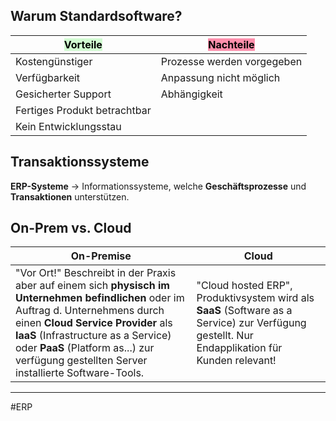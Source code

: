 
## Warum Standardsoftware?

<mark style="background: #BBFABBA6;">Vorteile</mark> | <mark style="background: #FF5582A6;">Nachteile</mark> 
-------|-----
Kostengünstiger | Prozesse werden vorgegeben
Verfügbarkeit | Anpassung nicht möglich
Gesicherter Support | Abhängigkeit
Fertiges Produkt betrachtbar |
Kein Entwicklungsstau |

## Transaktionssysteme
**ERP-Systeme** -> Informationssysteme, welche **Geschäftsprozesse** und **Transaktionen** unterstützen.

## On-Prem vs. Cloud
| On-Premise                                                                                                                                                                                                                                                                                                     | Cloud                                                                                                                                         |
| -------------------------------------------------------------------------------------------------------------------------------------------------------------------------------------------------------------------------------------------------------------------------------------------------------------- | --------------------------------------------------------------------------------------------------------------------------------------------- |
| "Vor Ort!" Beschreibt in der Praxis aber auf einem sich **physisch im Unternehmen befindlichen** oder im Auftrag d. Unternehmens durch einen **Cloud Service Provider** als **IaaS** (Infrastructure as a Service) oder **PaaS** (Platform as...) zur verfügung gestellten Server installierte Software-Tools. | "Cloud hosted ERP", Produktivsystem wird als **SaaS** (Software as a Service) zur Verfügung gestellt. Nur Endapplikation für Kunden relevant! |


___
#ERP 
